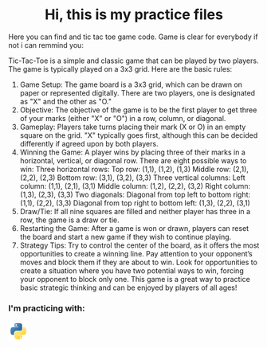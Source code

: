 <h1 align="center">Hi, this is my practice files</h1>
Here you can find and tic tac toe game code. Game is clear for everybody if not i can remmind you:

Tic-Tac-Toe is a simple and classic game that can be played by two players. The game is typically played on a 3x3 grid. Here are the basic rules:
1. Game Setup:
The game board is a 3x3 grid, which can be drawn on paper or represented digitally.
There are two players, one is designated as "X" and the other as "O."
2. Objective:
The objective of the game is to be the first player to get three of your marks (either "X" or "O") in a row, column, or diagonal.
3. Gameplay:
Players take turns placing their mark (X or O) in an empty square on the grid.
"X" typically goes first, although this can be decided differently if agreed upon by both players.
4. Winning the Game:
A player wins by placing three of their marks in a horizontal, vertical, or diagonal row. There are eight possible ways to win:
Three horizontal rows:
Top row: (1,1), (1,2), (1,3)
Middle row: (2,1), (2,2), (2,3)
Bottom row: (3,1), (3,2), (3,3)
Three vertical columns:
Left column: (1,1), (2,1), (3,1)
Middle column: (1,2), (2,2), (3,2)
Right column: (1,3), (2,3), (3,3)
Two diagonals:
Diagonal from top left to bottom right: (1,1), (2,2), (3,3)
Diagonal from top right to bottom left: (1,3), (2,2), (3,1)
5. Draw/Tie:
If all nine squares are filled and neither player has three in a row, the game is a draw or tie.
6. Restarting the Game:
After a game is won or drawn, players can reset the board and start a new game if they wish to continue playing.
7. Strategy Tips:
Try to control the center of the board, as it offers the most opportunities to create a winning line.
Pay attention to your opponent’s moves and block them if they are about to win.
Look for opportunities to create a situation where you have two potential ways to win, forcing your opponent to block only one.
This game is a great way to practice basic strategic thinking and can be enjoyed by players of all ages!
<h3 align="left">I'm practicing with:</h3>
<p align="left"> <a href="https://www.python.org" target="_blank" rel="noreferrer"> <img src="https://raw.githubusercontent.com/devicons/devicon/master/icons/python/python-original.svg" alt="python" width="40" height="40"/> </a> </p>
